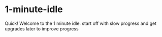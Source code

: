 # 1-minute-idle
Quick! Welcome to the 1 minute idle. start off with slow progress and get upgrades later to improve progress
